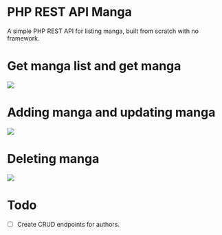 # PHP REST API Manga
 A simple PHP REST API for listing manga, built from scratch with no framework. 

# Get manga list and get manga
![](https://i.imgur.com/ooxALCz.gif)

# Adding manga and updating manga
![](https://i.imgur.com/uOEek3M.gif)

# Deleting manga
![](https://i.imgur.com/gUkdErL.gif)


# Todo
- [ ] Create CRUD endpoints for authors.
